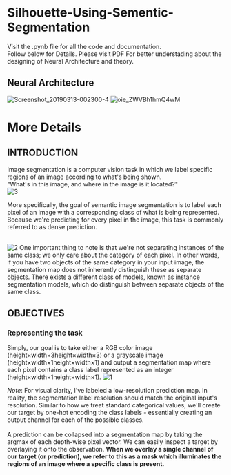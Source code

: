 # Silhouette-Using-Sementic-Segmentation
Visit the .pynb file for all the code and documentation.
<br>Follow below for Details. Please visit PDF For better understading about the designing of Neural Architecture and theory.
## Neural Architecture
![Screenshot_20190313-002300-4](https://user-images.githubusercontent.com/40520042/64706513-34c2a100-d4cf-11e9-9482-e1f968ba9acc.jpg)
![oie_ZWVBh1hmQ4wM](https://user-images.githubusercontent.com/40520042/64707427-9afbf380-d4d0-11e9-8434-a0f3604d2a25.jpg)

# More Details
## INTRODUCTION
Image segmentation is a computer vision task in which we label specific regions of an image according to what's being shown. <br/>
"What's in this image, and where in the image is it located?"<br/>
![3](https://user-images.githubusercontent.com/40520042/65755466-c584b800-e130-11e9-896a-e71273aed318.jpg)

More specifically, the goal of semantic image segmentation is to label each pixel of an image with a corresponding class of what is being represented. Because we're predicting for every pixel in the image, this task is commonly referred to as dense prediction.
<br/><br/>

![2](https://user-images.githubusercontent.com/40520042/65755468-c584b800-e130-11e9-9617-0a6e0f31a807.jpg)
One important thing to note is that we're not separating instances of the same class; we only care about the category of each pixel. In other words, if you have two objects of the same category in your input image, the segmentation map does not inherently distinguish these as separate objects. There exists a different class of models, known as instance segmentation models, which do distinguish between separate objects of the same class.

## OBJECTIVES
### Representing the task
Simply, our goal is to take either a RGB color image (height×width×3height×width×3) or a grayscale image (height×width×1height×width×1) and output a segmentation map where each pixel contains a class label represented as an integer (height×width×1height×width×1).
![1](https://user-images.githubusercontent.com/40520042/65755467-c584b800-e130-11e9-8611-98a9fe453fc6.jpg)

<i>Note</i>: For visual clarity, I've labeled a low-resolution prediction map. In reality, the segmentation label resolution should match the original input's resolution.
Similar to how we treat standard categorical values, we'll create our target by one-hot encoding the class labels - essentially creating an output channel for each of the possible classes.
<br/><br/>
A prediction can be collapsed into a segmentation map by taking the argmax of each depth-wise pixel vector.
We can easily inspect a target by overlaying it onto the observation.
<b> When we overlay a single channel of our target (or prediction), we refer to this as a mask which illuminates the regions of an image where a specific class is present.</b>






